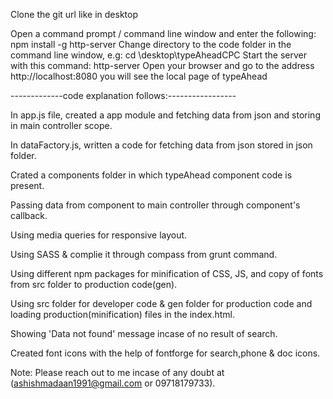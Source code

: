 Clone the git url like in desktop

Open a command prompt / command line window and enter the following:
   npm install -g http-server
Change directory to the code folder in the command line window, e.g:
   cd \desktop\typeAheadCPC
Start the server with this command:
   http-server
Open your browser and go to the address http://localhost:8080 
   you will see the local page of typeAhead

-------------code explanation follows:-----------------

In app.js file, created a app module and fetching data from json and storing in main controller scope.

In dataFactory.js, written a code for fetching data from json stored in json folder.

Crated a components folder in which typeAhead component code is present.

Passing data from component to main controller through component's callback.

Using media queries for responsive layout.

Using SASS & complie it through compass from grunt command.

Using different npm packages for minification of CSS, JS, and copy of fonts from src folder to production code(gen).

Using src folder for developer code & gen folder for production code and loading production(minification) files in the index.html.

Showing 'Data not found' message incase of no result of search.

Created font icons with the help of fontforge for search,phone & doc icons.

Note: Please reach out to me incase of any doubt at (ashishmadaan1991@gmail.com or 09718179733).